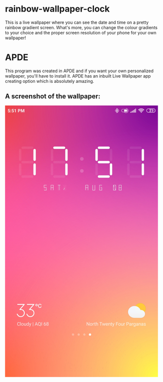 # rainbow-wallpaper-clock
This is a live wallpaper where you can see the date and time on a pretty rainbow gradient screen. What's more, you can change the colour gradients to your choice and the proper screen resolution of your phone for your own wallpaper!

<h1>APDE</h1>
This program was created in APDE and if you want your own personalized wallpaper, you'll have to install it. APDE has an inbuilt Live Wallpaper app creating option which is absolutely amazing.

<h2>A screenshot of the wallpaper:</h2>

![The Wallpaper of my Redmi Note 4](/live-wallpaper/my-wallpaper.png)

